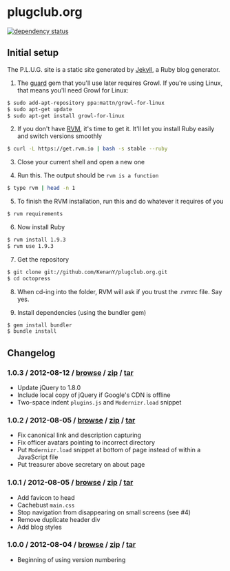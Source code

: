 # plugclub.org

[![dependency status](https://gemnasium.com/KenanY/plugclub.org.png)](https://gemnasium.com/KenanY/plugclub.org)

## Initial setup

The P.L.U.G. site is a static site generated by [Jekyll], a Ruby blog generator.

1. The [guard] gem that you'll use later requires Growl. If you're using Linux, that means you'll need Growl for Linux:
```bash
$ sudo add-apt-repository ppa:mattn/growl-for-linux
$ sudo apt-get update
$ sudo apt-get install growl-for-linux
```

2. If you don't have [RVM], it's time to get it. It'll let you install Ruby easily and switch versions smoothly
```bash
$ curl -L https://get.rvm.io | bash -s stable --ruby
```

3. Close your current shell and open a new one

4. Run this. The output should be `rvm is a function`
```bash
$ type rvm | head -n 1
```

5. To finish the RVM installation, run this and do whatever it requires of you
```bash
$ rvm requirements
```

6. Now install Ruby
```bash
$ rvm install 1.9.3
$ rvm use 1.9.3
```

7. Get the repository
```bash
$ git clone git://github.com/KenanY/plugclub.org.git
$ cd octopress
```

8. When cd-ing into the folder, RVM will ask if you trust the .rvmrc file. Say yes.

9. Install dependencies (using the bundler gem)
```bash
$ gem install bundler
$ bundle install
```

## Changelog

### 1.0.3 / 2012-08-12 / [browse](/KenanY/plugclub.org/tree/1.0.3) / [zip](/KenanY/plugclub.org/zipball/1.0.3) / [tar](/KenanY/plugclub.org/tarball/1.0.3)

   * Update jQuery to 1.8.0
   * Include local copy of jQuery if Google's CDN is offline
   * Two-space indent `plugins.js` and `Modernizr.load` snippet

### 1.0.2 / 2012-08-05 / [browse](/KenanY/plugclub.org/tree/1.0.2) / [zip](/KenanY/plugclub.org/zipball/1.0.2) / [tar](/KenanY/plugclub.org/tarball/1.0.2)

   * Fix canonical link and description capturing
   * Fix officer avatars pointing to incorrect directory
   * Put `Modernizr.load` snippet at bottom of page instead of within a JavaScript file
   * Put treasurer above secretary on about page

### 1.0.1 / 2012-08-05 / [browse](/KenanY/plugclub.org/tree/1.0.1) / [zip](/KenanY/plugclub.org/zipball/1.0.1) / [tar](/KenanY/plugclub.org/tarball/1.0.1)

   * Add favicon to head
   * Cachebust `main.css`
   * Stop navigation from disappearing on small screens (see #4)
   * Remove duplicate header div
   * Add blog styles

### 1.0.0 / 2012-08-04 / [browse](/KenanY/plugclub.org/tree/1.0.0) / [zip](/KenanY/plugclub.org/zipball/1.0.0) / [tar](/KenanY/plugclub.org/tarball/1.0.0)

   * Beginning of using version numbering


   [guard]: https://github.com/guard/guard
   [Jekyll]: http://jekyllrb.com/
   [RVM]: https://rvm.io/